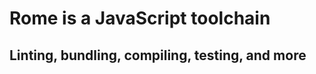 <div class="hero">
  <h1 toc-exclude>Rome is a JavaScript toolchain</h1>
  <h2 toc-exclude>Linting, bundling, compiling, testing, and more</h2>
</div>